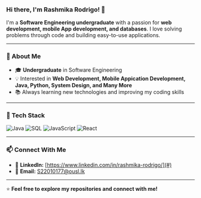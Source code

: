### Hi there, I'm Rashmika Rodrigo! 👋

I'm a **Software Engineering undergraduate** with a passion for **web development, mobile App development, and databases**. I love solving problems through code and building easy-to-use applications. 

---

### 🚀 About Me
- 🎓 **Undergraduate** in Software Engineering
- 💡 Interested in **Web Development, Mobile Appication Development, Java, Python, System Design, and Many More**
- 📚 Always learning new technologies and improving my coding skills

---

### 🔧 Tech Stack
![Java](https://img.shields.io/badge/Java-ED8B00?style=for-the-badge&logo=java&logoColor=white)
![SQL](https://img.shields.io/badge/SQL-4479A1?style=for-the-badge&logo=postgresql&logoColor=white)
![JavaScript](https://img.shields.io/badge/JavaScript-F7DF1E?style=for-the-badge&logo=javascript&logoColor=black)
![React](https://img.shields.io/badge/React-61DAFB?style=for-the-badge&logo=react&logoColor=black)

---

### 📫 Connect With Me
- 💼 **LinkedIn:** [https://www.linkedin.com/in/rashmika-rodrigo/](#)
- 📧 **Email:** [S22010177@ousl.lk](#)

---

⭐ **Feel free to explore my repositories and connect with me!** 
